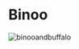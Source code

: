 # Binoo

![binooandbuffalo](https://user-images.githubusercontent.com/78226946/120964511-ac634580-c720-11eb-8758-34a0330a0f53.png)

